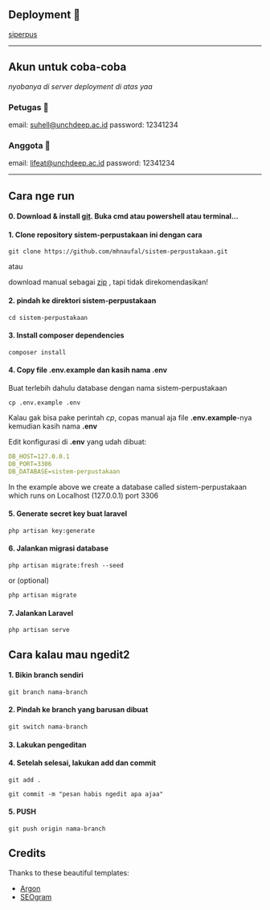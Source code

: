 ## Deployment 🚀

[siperpus](http://sisperpus.herokuapp.com/)

---

## Akun untuk coba-coba

_nyobanya di server deployment di atas yaa_

### Petugas 👮
email: suhell@unchdeep.ac.id
password: 12341234

### Anggota 👧
email: lifeat@unchdeep.ac.id
password: 12341234

---

## Cara nge run

#### 0. Download & install [git](https://git-scm.com/). Buka cmd atau powershell atau terminal...

#### 1. Clone repository sistem-perpustakaan ini dengan cara
```console
git clone https://github.com/mhnaufal/sistem-perpustakaan.git
```

atau

download manual sebagai [zip](https://github.com/mhnaufal/sistem-perpustakaan/archive/refs/heads/main.zip) , tapi tidak direkomendasikan!

#### 2. pindah ke direktori sistem-perpustakaan
```console
cd sistem-perpustakaan
```

#### 3. Install composer dependencies
```console
composer install
```

#### 4. Copy file .env.example dan kasih nama .env
Buat terlebih dahulu database dengan nama sistem-perpustakaan

```console
cp .env.example .env
```

Kalau gak bisa pake perintah _cp_, copas manual aja file **.env.example**-nya kemudian kasih nama **.env** 

Edit konfigurasi di **.env** yang udah dibuat:
```yaml
DB_HOST=127.0.0.1
DB_PORT=3306
DB_DATABASE=sistem-perpustakaan
```

In the example above we create a database called sistem-perpustakaan which runs on Localhost (127.0.0.1) port 3306

#### 5. Generate secret key buat laravel
```console
php artisan key:generate
```

#### 6. Jalankan migrasi database
```console
php artisan migrate:fresh --seed
```

or (optional)

```console
php artisan migrate
```

#### 7. Jalankan Laravel
```console
php artisan serve
```

## Cara kalau mau ngedit2

#### 1. Bikin branch sendiri
```console
git branch nama-branch
```

#### 2. Pindah ke branch yang barusan dibuat
```console
git switch nama-branch
```

#### 3. Lakukan pengeditan

#### 4. Setelah selesai, lakukan add dan commit
```console
git add .
```

```console
git commit -m "pesan habis ngedit apa ajaa"
```

#### 5. PUSH
```console
git push origin nama-branch
```

## Credits
Thanks to these beautiful templates:

- [Argon](https://www.creative-tim.com/product/argon-dashboard/?partner=49926)
- [SEOgram](https://www.free-css.com/free-css-templates/page271/seogram)
